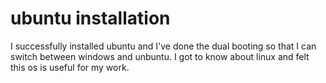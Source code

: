 # ubuntu installation
I successfully installed ubuntu and I've done the dual booting so that I can switch between windows and unbuntu. I got to know about linux and felt this os is useful for my work.
